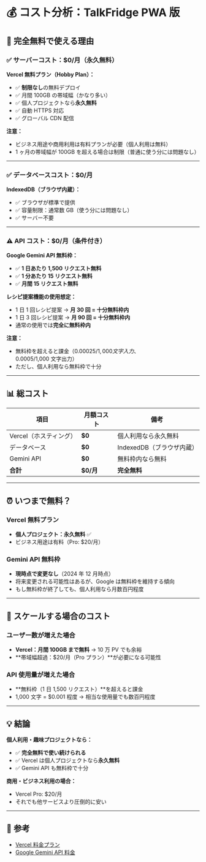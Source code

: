 # 💰 コスト分析：TalkFridge PWA 版

## 🎉 **完全無料で使える理由**

### ✅ サーバーコスト：**$0/月（永久無料）**

**Vercel 無料プラン（Hobby Plan）：**

- ✅ **制限なし**の無料デプロイ
- ✅ 月間 100GB の帯域幅（かなり多い）
- ✅ 個人プロジェクトなら**永久無料**
- ✅ 自動 HTTPS 対応
- ✅ グローバル CDN 配信

**注意：**

- ビジネス用途や商用利用は有料プランが必要（個人利用は無料）
- 1 ヶ月の帯域幅が 100GB を超える場合は制限（普通に使う分には問題なし）

---

### ✅ データベースコスト：**$0/月**

**IndexedDB（ブラウザ内蔵）：**

- ✅ ブラウザが標準で提供
- ✅ 容量制限：通常数 GB（使う分には問題なし）
- ✅ サーバー不要

---

### ⚠️ API コスト：**$0/月（条件付き）**

**Google Gemini API 無料枠：**

- ✅ **1 日あたり 1,500 リクエスト無料**
- ✅ **1 分あたり 15 リクエスト無料**
- ✅ **月間 15 リクエスト無料**

**レシピ提案機能の使用想定：**

- 1 日 1 回レシピ提案 → **月 30 回 = 十分無料枠内**
- 1 日 3 回レシピ提案 → **月 90 回 = 十分無料枠内**
- 通常の使用では**完全に無料枠内**

**注意：**

- 無料枠を超えると課金（$0.00025/1,000 文字入力、$0.0005/1,000 文字出力）
- ただし、個人利用なら無料枠で十分

---

## 📊 **総コスト**

| 項目                   | 月額コスト | 備考                      |
| ---------------------- | ---------- | ------------------------- |
| Vercel（ホスティング） | **$0**     | 個人利用なら永久無料      |
| データベース           | **$0**     | IndexedDB（ブラウザ内蔵） |
| Gemini API             | **$0**     | 無料枠内なら無料          |
| **合計**               | **$0/月**  | **完全無料**              |

---

## ⏰ **いつまで無料？**

### Vercel 無料プラン

- **個人プロジェクト：永久無料** ✅
- ビジネス用途は有料（Pro: $20/月）

### Gemini API 無料枠

- **現時点で変更なし**（2024 年 12 月時点）
- 将来変更される可能性はあるが、Google は無料枠を維持する傾向
- もし無料枠が終了しても、個人利用なら月数百円程度

---

## 🚀 **スケールする場合のコスト**

### ユーザー数が増えた場合

- **Vercel：月間 100GB まで無料** → 10 万 PV でも余裕
- **帯域幅超過：$20/月（Pro プラン）**が必要になる可能性

### API 使用量が増えた場合

- **無料枠（1 日 1,500 リクエスト）**を超えると課金
- 1,000 文字 = $0.001 程度 → 相当な使用量でも数百円程度

---

## 💡 **結論**

**個人利用・趣味プロジェクトなら：**

- ✅ **完全無料で使い続けられる**
- ✅ Vercel は個人プロジェクトなら**永久無料**
- ✅ Gemini API も無料枠で十分

**商用・ビジネス利用の場合：**

- Vercel Pro: $20/月
- それでも他サービスより圧倒的に安い

---

## 📝 **参考**

- [Vercel 料金プラン](https://vercel.com/pricing)
- [Google Gemini API 料金](https://ai.google.dev/pricing)

